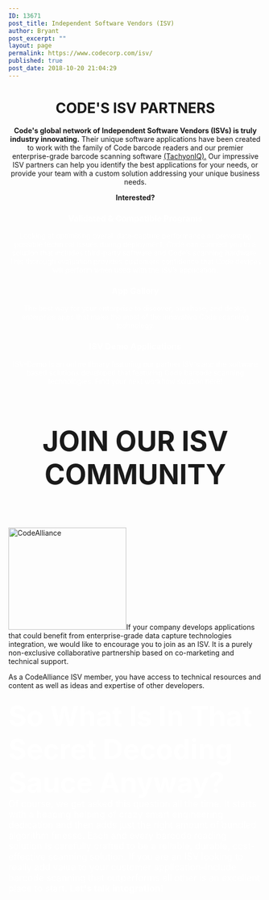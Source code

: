 ```yaml
---
ID: 13671
post_title: Independent Software Vendors (ISV)
author: Bryant
post_excerpt: ""
layout: page
permalink: https://www.codecorp.com/isv/
published: true
post_date: 2018-10-20 21:04:29
---
```


<h1 style="text-align: center;">CODE'S ISV PARTNERS</h1>

<p style="text-align: center;"><strong>Code's global network of Independent Software Vendors (ISVs) is truly industry innovating.</strong> Their unique software applications have been created to work with the family of Code barcode readers and our premier enterprise-grade barcode scanning software <a href="https://www.tachyoniq.com/">(TachyonIQ).</a> Our impressive ISV partners can help you identify the best applications for your needs, or provide your team with a custom solution addressing your unique business needs.</p>
<p style="text-align: center;"><strong>Interested?</strong></p>

<h3 style="text-align: center;"><span style="color: #ffffff;">Validated &amp; Compatible Programs</span></h3>

<p style="text-align: center;"><span style="color: #ffffff;">Looking at optimizing overall data-capture performance or preventing possible technical issues during deployment, Code can connect you to a solution that includes third-party software and Code’s scanning hardware. This thorough evaluation provides customers confidence that Code devices will perform when used with the ISV’s application.</span></p>

<h3 style="text-align: center;"><span style="color: #ffffff;">App Gallery</span></h3>

<p style="text-align: center;"><span style="color: #ffffff;">The best way for your enterprise to discover, purchase, and deploy enterprise apps that make the most of the innovative Code scanning technology. </span></p>

<h3 style="text-align: center;"><span style="color: #ffffff;">ISV Demo Applications</span></h3>

<p style="text-align: center;"><span style="color: #ffffff;">ISV-Demo is an online library featuring our partner ISV's and the software based solutions developed that featuring Code barcode scanning technologies. Find your next workflow solution here!</span></p>

<h4 style="text-align: center; font-size: 55px;">JOIN OUR ISV COMMUNITY</h4>

<p style="text-align: left;"><img class=" wp-image-14293 alignright" src="http://codecorp.com/wp-content/uploads/2018/12/CODE-ALLIANCE-LEVEL-LOGO-01-1024x890.png" alt="CodeAlliance" width="234" height="203" />If your company develops applications that could benefit from enterprise-grade data capture technologies integration, we would like to encourage you to join as an ISV. It is a purely non-exclusive collaborative partnership based on co-marketing and technical support.</p>
<p style="text-align: left;">As a CodeAlliance ISV member, you have access to technical resources and content as well as ideas and expertise of other developers.</p>

<h4 style="text-align: left;"><span style="color: #ffffff; font-size: 55px;">So What Is In That Secret Decoding Sauce Anyway?</span></h4>
<p style="font-size: 18px; margin-top: -20px; text-align: left;"><span style="color: #ffffff;">Of course, we get asked this question all the time. It starts with a heaping helping of crazy smart engineering dedication and then adds just the right amount of bundled algorithm finesse. Each and every barcode reading solution is carefully crafted to be a reliable, durable, cost-effective scanning solution. If you are an ISV looking to really add value to your customer application–include barcode scanning that outperforms all other is an excellent place to start. <strong>Let's talk integration!</strong></span></p>
